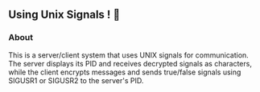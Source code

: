 <h2>Using Unix Signals ! 📡</h2>

<h3>About</h3>

This is a server/client system that uses UNIX signals for communication. 
<br>
The server displays its PID and receives decrypted signals as characters, while the client encrypts messages and sends true/false signals using SIGUSR1 or SIGUSR2 to the server's PID.
